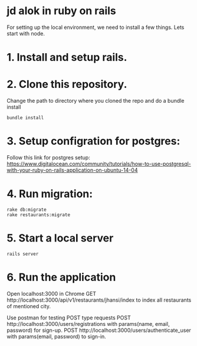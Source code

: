 # jd alok in ruby on rails

For setting up the local environment, we need to install a few things. Lets start with node.

# 1. Install and setup rails.

# 2. Clone this repository.

Change the path to directory where you cloned the repo and do a bundle install

```
bundle install
```

# 3. Setup configration for postgres:

Follow this link for postgres setup: https://www.digitalocean.com/community/tutorials/how-to-use-postgresql-with-your-ruby-on-rails-application-on-ubuntu-14-04


# 4. Run migration:

```
rake db:migrate
rake restaurants:migrate
```

# 5. Start a local server

```
rails server
```

# 6. Run the application

Open localhost:3000 in Chrome
GET http://localhost:3000/api/v1/restaurants/jhansi/index to index all restaurants of mentioned city.

Use postman for testing POST type requests
POST http://localhost:3000/users/registrations with params(name, email, password) for sign-up. 
POST http://localhost:3000/users/authenticate_user with params(email, password) to sign-in. 

